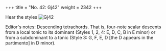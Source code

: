+++
title = "No. 42: Gj42"
weight = 2342
+++

Hear the styles
![Gj42](/img/042DurDimM.jpg)

Editor's notes: Descending tetrachords. That is, four-note scalar descents from a local tonic to its dominant (Styles 1, 2, 4: E, D, C, B in E minor) or from a subdominant to a tonic (Style 3: G, F, E, D [the D appears in the partimento] in D minor).
